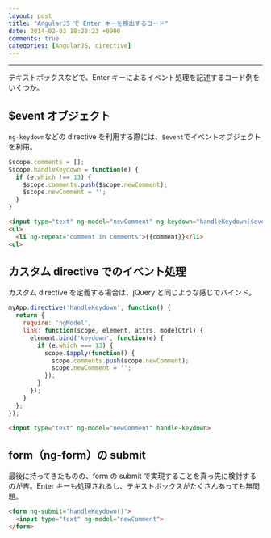 ```yaml
---
layout: post
title: "AngularJS で Enter キーを検出するコード"
date: 2014-02-03 18:28:23 +0900
comments: true
categories: [AngularJS, directive]
---
```

---
テキストボックスなどで、Enter キーによるイベント処理を記述するコード例をいくつか。

## $event オブジェクト

`ng-keydown`などの directive を利用する際には、`$event`でイベントオブジェクトを利用。

``` javascript
$scope.comments = [];
$scope.handleKeydown = function(e) {
  if (e.which !== 13) {
    $scope.comments.push($scope.newComment);
    $scope.newComment = '';
  }
}
```

``` html
<input type="text" ng-model="newComment" ng-keydown="handleKeydown($event)">
<ul>
  <li ng-repeat="comment in comments">{{comment}}</li>
<ul>
```

<!-- more -->

## カスタム directive でのイベント処理

カスタム directive を定義する場合は、jQuery と同じような感じでバインド。

``` javascript
myApp.directive('handleKeydown', function() {
  return {
    require: 'ngModel',
    link: function(scope, element, attrs, modelCtrl) {
      element.bind('keydown', function(e) {
        if (e.which === 13) {
          scope.$apply(function() {
            scope.comments.push(scope.newComment);
            scope.newComment = '';
          });
        }
      });
    }
  };
});
```

``` html
<input type="text" ng-model="newComment" handle-keydown>
```

## form（ng-form）の submit

最後に持ってきたものの、form の submit で実現することを真っ先に検討するのが吉。Enter キーも処理されるし、テキストボックスがたくさんあっても無問題。

``` html
<form ng-submit="handleKeydown()">
  <input type="text" ng-model="newComment">
</form>
```
